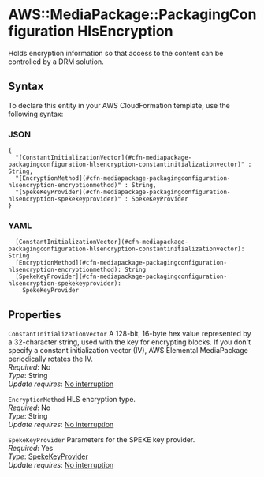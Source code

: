 # AWS::MediaPackage::PackagingConfiguration HlsEncryption<a name="aws-properties-mediapackage-packagingconfiguration-hlsencryption"></a>

Holds encryption information so that access to the content can be controlled by a DRM solution\.

## Syntax<a name="aws-properties-mediapackage-packagingconfiguration-hlsencryption-syntax"></a>

To declare this entity in your AWS CloudFormation template, use the following syntax:

### JSON<a name="aws-properties-mediapackage-packagingconfiguration-hlsencryption-syntax.json"></a>

```
{
  "[ConstantInitializationVector](#cfn-mediapackage-packagingconfiguration-hlsencryption-constantinitializationvector)" : String,
  "[EncryptionMethod](#cfn-mediapackage-packagingconfiguration-hlsencryption-encryptionmethod)" : String,
  "[SpekeKeyProvider](#cfn-mediapackage-packagingconfiguration-hlsencryption-spekekeyprovider)" : SpekeKeyProvider
}
```

### YAML<a name="aws-properties-mediapackage-packagingconfiguration-hlsencryption-syntax.yaml"></a>

```
  [ConstantInitializationVector](#cfn-mediapackage-packagingconfiguration-hlsencryption-constantinitializationvector): String
  [EncryptionMethod](#cfn-mediapackage-packagingconfiguration-hlsencryption-encryptionmethod): String
  [SpekeKeyProvider](#cfn-mediapackage-packagingconfiguration-hlsencryption-spekekeyprovider): 
    SpekeKeyProvider
```

## Properties<a name="aws-properties-mediapackage-packagingconfiguration-hlsencryption-properties"></a>

`ConstantInitializationVector`  <a name="cfn-mediapackage-packagingconfiguration-hlsencryption-constantinitializationvector"></a>
A 128\-bit, 16\-byte hex value represented by a 32\-character string, used with the key for encrypting blocks\. If you don't specify a constant initialization vector \(IV\), AWS Elemental MediaPackage periodically rotates the IV\.  
*Required*: No  
*Type*: String  
*Update requires*: [No interruption](https://docs.aws.amazon.com/AWSCloudFormation/latest/UserGuide/using-cfn-updating-stacks-update-behaviors.html#update-no-interrupt)

`EncryptionMethod`  <a name="cfn-mediapackage-packagingconfiguration-hlsencryption-encryptionmethod"></a>
HLS encryption type\.  
*Required*: No  
*Type*: String  
*Update requires*: [No interruption](https://docs.aws.amazon.com/AWSCloudFormation/latest/UserGuide/using-cfn-updating-stacks-update-behaviors.html#update-no-interrupt)

`SpekeKeyProvider`  <a name="cfn-mediapackage-packagingconfiguration-hlsencryption-spekekeyprovider"></a>
Parameters for the SPEKE key provider\.  
*Required*: Yes  
*Type*: [SpekeKeyProvider](aws-properties-mediapackage-packagingconfiguration-spekekeyprovider.md)  
*Update requires*: [No interruption](https://docs.aws.amazon.com/AWSCloudFormation/latest/UserGuide/using-cfn-updating-stacks-update-behaviors.html#update-no-interrupt)